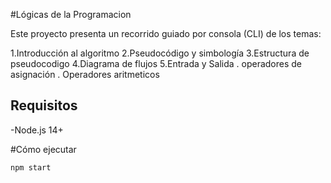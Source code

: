 #Lógicas de la Programacion

Este proyecto presenta un recorrido guiado por consola (CLI) de los temas:

1.Introducción al algoritmo
2.Pseudocódigo y simbología
3.Estructura de pseudocodigo
4.Diagrama de flujos
5.Entrada y Salida . operadores de asignación . Operadores aritmeticos

## Requisitos
-Node.js 14+

#Cómo ejecutar
```bash
npm start